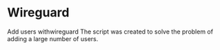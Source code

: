 # Wireguard
Add users withwireguard
The script was created to solve the problem of adding a large number of users.
